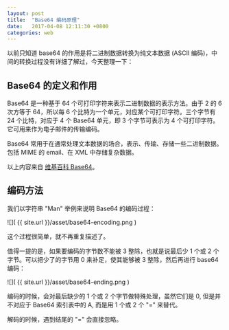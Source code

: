 ```yaml
---
layout: post
title:  "Base64 编码原理"
date:   2017-04-08 12:11:30 +0800
categories: web
---
```


 
 

以前只知道 base64 的作用是将二进制数据转换为纯文本数据 (ASCII 编码)，中间的转换过程没有详细了解过，今天整理一下：

## Base64 的定义和作用

Base64 是一种基于 64 个可打印字符来表示二进制数据的表示方法。由于 2 的 6 次方等于 64，所以每 6 个比特为一个单元，对应某个可打印字符。三个字节有 24 个比特，对应于 4 个 Base64 单元，即 3 个字节可表示为 4 个可打印字符。它可用来作为电子邮件的传输编码。

Base64 常用于在通常处理文本数据的场合，表示、传输、存储一些二进制数据。包括 MIME 的 email、在 XML 中存储复杂数据。

以上内容来自 [维基百科 Base64](https://zh.wikipedia.org/wiki/Base64)。


## 编码方法

我们以字符串 "Man" 举例来说明 Base64 的编码过程：

![]( {{ site.url }}/asset/base64-encoding.png )

这个过程很简单，就不再重复描述了。

值得一提的是，如果要编码的字节数不能被 3 整除，也就是说最后少 1 个或 2 个字节。可以把少了的字节用 0 来补足，使其能够被 3 整除，然后再进行 base64 编码：

![]( {{ site.url }}/asset/base64-ending.png )

编码的时候，会对最后缺少的 1 个或 2 个字节做特殊处理，虽然它们是 0, 但是并不对应于 Base64 索引表中的 A, 而是用 1 个或 2 个 "=" 来替代。

解码的时候，遇到结尾的 "=" 会直接忽略。
